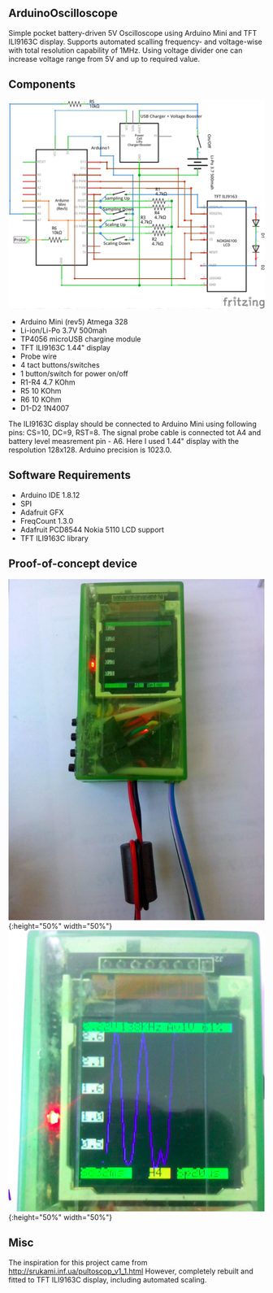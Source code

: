 ## ArduinoOscilloscope
Simple pocket battery-driven 5V Oscilloscope using Arduino Mini and TFT ILI9163C display. Supports automated scalling frequency- and voltage-wise with total resolution capability of 1MHz. Using voltage divider one can increase voltage range from 5V and up to required value.

## Components
![Diagram of the OduinoOscilloscope and used components](oscilloscope_schem.png)
- Arduino Mini (rev5) Atmega 328
- Li-ion/Li-Po 3.7V 500mah
- TP4056 microUSB chargine module
- TFT ILI9163C 1.44" display 
- Probe wire
- 4 tact buttons/switches
- 1 button/switch for power on/off 
- R1-R4 4.7 KOhm
- R5 10 KOhm
- R6 10 KOhm
- D1-D2 1N4007

The ILI9163C display should be connected to Arduino Mini using following pins: CS=10, DC=9, RST=8. The signal probe cable is connected tot A4 and battery level measrement pin - A6. Here I used 1.44" display with the respolution 128x128. Arduino precision is 1023.0.

## Software Requirements
- Arduino IDE 1.8.12
- SPI
- Adafruit GFX
- FreqCount 1.3.0
- Adafruit PCD8544 Nokia 5110 LCD support
- TFT ILI9163C library

## Proof-of-concept device

![1.jpg](1.jpg){:height="50%" width="50%"} 
![2.jpg](2.jpg){:height="50%" width="50%"}

## Misc
The inspiration for this project came from http://srukami.inf.ua/pultoscop_v1_1.html However, completely rebuilt and fitted to TFT ILI9163C display, including automated scaling.


